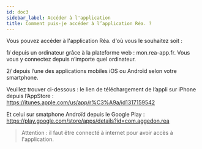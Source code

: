 ```yaml
---
id: doc3
sidebar_label: Accéder à l'application
title: Comment puis-je accéder à l’application Réa. ?
---
```


Vous pouvez accéder à l'application Réa. d'où vous le souhaitez soit :

1/ depuis un ordinateur grâce à la plateforme web : mon.rea-app.fr. Vous vous y connectez depuis n’importe quel ordinateur.

2/ depuis l’une des applications mobiles iOS ou Androïd selon votre smartphone.


Veuillez trouver ci-dessous :
 le lien de téléchargement de l’appli sur iPhone depuis l’AppStore : https://itunes.apple.com/us/app/r%C3%A9a/id1317159542

Et celui sur smatphone Androïd depuis le Google Play :
https://play.google.com/store/apps/details?id=com.aggedon.rea


> Attention : il faut être connecté à internet pour avoir accès à l'application.
